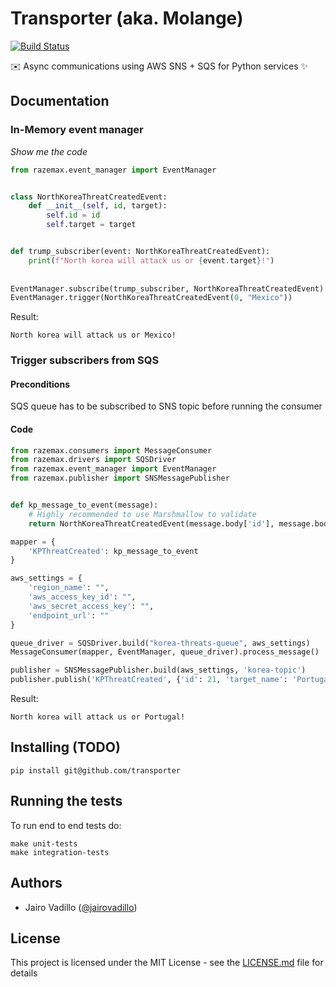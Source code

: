 # Transporter (aka. Molange)
[![Build Status](https://travis-ci.com/21Buttons/razemax.svg?branch=master)](https://travis-ci.com/21Buttons/razemax)

✉️ Async communications using AWS SNS + SQS for Python services ✨

## Documentation

### In-Memory event manager

_Show me the code_

```python
from razemax.event_manager import EventManager


class NorthKoreaThreatCreatedEvent:
    def __init__(self, id, target):
        self.id = id
        self.target = target


def trump_subscriber(event: NorthKoreaThreatCreatedEvent):
    print(f"North korea will attack us or {event.target}!")
    
    
EventManager.subscribe(trump_subscriber, NorthKoreaThreatCreatedEvent)
EventManager.trigger(NorthKoreaThreatCreatedEvent(0, "Mexico"))
```

Result:
```
North korea will attack us or Mexico!
```

### Trigger subscribers from SQS

#### Preconditions

SQS queue has to be subscribed to SNS topic before running the consumer

#### Code

```python
from razemax.consumers import MessageConsumer
from razemax.drivers import SQSDriver
from razemax.event_manager import EventManager
from razemax.publisher import SNSMessagePublisher


def kp_message_to_event(message):
    # Highly recommended to use Marshmallow to validate
    return NorthKoreaThreatCreatedEvent(message.body['id'], message.body['target_name'])

mapper = {
    'KPThreatCreated': kp_message_to_event
}

aws_settings = {
    'region_name': "",
    'aws_access_key_id': "",
    'aws_secret_access_key': "",
    'endpoint_url': ""
}

queue_driver = SQSDriver.build("korea-threats-queue", aws_settings)
MessageConsumer(mapper, EventManager, queue_driver).process_message()

publisher = SNSMessagePublisher.build(aws_settings, 'korea-topic')
publisher.publish('KPThreatCreated', {'id': 21, 'target_name': 'Portugal'})
```

Result:

```
North korea will attack us or Portugal!
```

## Installing (TODO)

`pip install git@github.com/transporter`


## Running the tests

To run end to end tests do:
```
make unit-tests
make integration-tests
```

## Authors

* Jairo Vadillo ([@jairovadillo](https://github.com/jairovadillo))

## License

This project is licensed under the MIT License - see the [LICENSE.md](LICENSE.md) file for details
